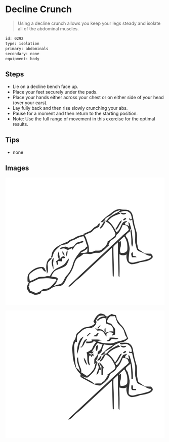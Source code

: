 # Decline Crunch
> Using a decline crunch allows you keep your legs steady and isolate all of the abdominal muscles.

``` 
id: 0292 
type: isolation 
primary: abdominals 
secondary: none 
equipment: body 
``` 

## Steps

 - Lie on a decline bench face up.
 - Place your feet securely under the pads.
 - Place your hands either across your chest or on either side of your head (over your ears).
 - Lay fully back and then rise slowly crunching your abs.
 - Pause for a moment and then return to the starting position.
 - Note: Use the full range of movement in this exercise for the optimal results.

## Tips

 - none

## Images

![](../svg/0292-relaxation.svg)

![](../svg/0292-tension.svg)
